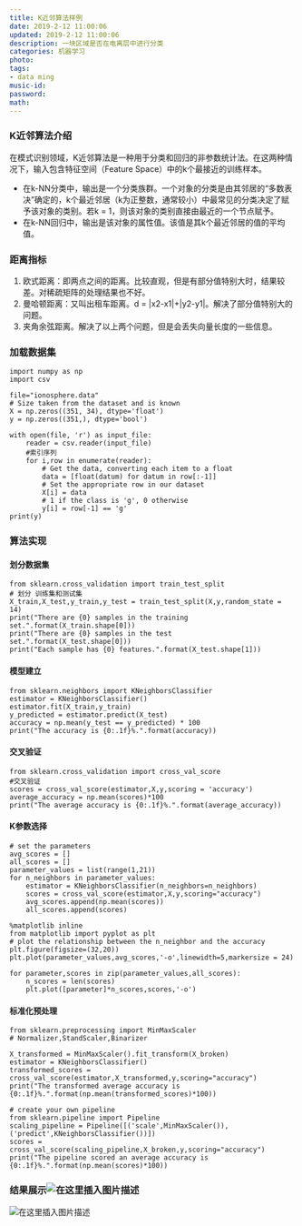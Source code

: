 ```yaml
---
title: K近邻算法样例
date: 2019-2-12 11:00:06
updated: 2019-2-12 11:00:06
description: 一块区域是否在电离层中进行分类
categories: 机器学习
photo: 
tags: 
- data ming
music-id:
password:
math:
---
```

### K近邻算法介绍
在模式识别领域，K近邻算法是一种用于分类和回归的非参数统计法。在这两种情况下，输入包含特征空间（Feature Space）中的k个最接近的训练样本。
- 在k-NN分类中，输出是一个分类族群。一个对象的分类是由其邻居的“多数表决”确定的，k个最近邻居（k为正整数，通常较小）中最常见的分类决定了赋予该对象的类别。若k = 1，则该对象的类别直接由最近的一个节点赋予。
- 在k-NN回归中，输出是该对象的属性值。该值是其k个最近邻居的值的平均值。

### 距离指标
1. 欧式距离：即两点之间的距离。比较直观，但是有部分值特别大时，结果较差。对稀疏矩阵的处理结果也不好。
2. 曼哈顿距离：又叫出租车距离。d = |x2-x1|+|y2-y1|。解决了部分值特别大的问题。
3. 夹角余弦距离。解决了以上两个问题，但是会丢失向量长度的一些信息。

### 加载数据集

```
import numpy as np
import csv

file="ionosphere.data"
# Size taken from the dataset and is known
X = np.zeros((351, 34), dtype='float')
y = np.zeros((351,), dtype='bool')

with open(file, 'r') as input_file:
    reader = csv.reader(input_file)
    #索引序列
    for i,row in enumerate(reader):
        # Get the data, converting each item to a float
        data = [float(datum) for datum in row[:-1]]
        # Set the appropriate row in our dataset
        X[i] = data
        # 1 if the class is 'g', 0 otherwise
        y[i] = row[-1] == 'g'
print(y)
```
### 算法实现
#### 划分数据集

```
from sklearn.cross_validation import train_test_split
# 划分 训练集和测试集
X_train,X_test,y_train,y_test = train_test_split(X,y,random_state = 14)
print("There are {0} samples in the training set.".format(X_train.shape[0]))
print("There are {0} samples in the test set.".format(X_test.shape[0]))
print("Each sample has {0} features.".format(X_test.shape[1]))
```
#### 模型建立

```
from sklearn.neighbors import KNeighborsClassifier
estimator = KNeighborsClassifier()
estimator.fit(X_train,y_train)
y_predicted = estimator.predict(X_test)
accuracy = np.mean(y_test == y_predicted) * 100
print("The accuracy is {0:.1f}%.".format(accuracy))
```
#### 交叉验证

```
from sklearn.cross_validation import cross_val_score
#交叉验证
scores = cross_val_score(estimator,X,y,scoring = 'accuracy')
average_accuracy = np.mean(scores)*100
print("The average accuracy is {0:.1f}%.".format(average_accuracy))
```
#### K参数选择

```
# set the parameters
avg_scores = []
all_scores = []
parameter_values = list(range(1,21))
for n_neighbors in parameter_values:
    estimator = KNeighborsClassifier(n_neighbors=n_neighbors)
    scores = cross_val_score(estimator,X,y,scoring="accuracy")
    avg_scores.append(np.mean(scores))
    all_scores.append(scores)
```

```
%matplotlib inline
from matplotlib import pyplot as plt
# plot the relationship between the n_neighbor and the accuracy
plt.figure(figsize=(32,20))
plt.plot(parameter_values,avg_scores,'-o',linewidth=5,markersize = 24)
```

```
for parameter,scores in zip(parameter_values,all_scores):
    n_scores = len(scores)
    plt.plot([parameter]*n_scores,scores,'-o')
```

#### 标准化预处理

```
from sklearn.preprocessing import MinMaxScaler
# Normalizer,StandScaler,Binarizer

X_transformed = MinMaxScaler().fit_transform(X_broken)
estimator = KNeighborsClassifier()
transformed_scores = cross_val_score(estimator,X_transformed,y,scoring="accuracy")
print("The transformed average accuracy is {0:.1f}%.".format(np.mean(transformed_scores)*100))
```

```
# create your own pipeline
from sklearn.pipeline import Pipeline
scaling_pipeline = Pipeline([('scale',MinMaxScaler()),('predict',KNeighborsClassifier())])
scores = cross_val_score(scaling_pipeline,X_broken,y,scoring="accuracy")
print("The pipeline scored an average accuracy is {0:.1f}%.".format(np.mean(scores)*100))
```

### 结果展示![在这里插入图片描述](https://img-blog.csdnimg.cn/20190212105836295.jpg?x-oss-process=image/watermark,type_ZmFuZ3poZW5naGVpdGk,shadow_10,text_aHR0cHM6Ly9ibG9nLmNzZG4ubmV0L3FxXzM2NzExMDAz,size_16,color_FFFFFF,t_70)
![在这里插入图片描述](https://img-blog.csdnimg.cn/201902121058479.jpg?x-oss-process=image/watermark,type_ZmFuZ3poZW5naGVpdGk,shadow_10,text_aHR0cHM6Ly9ibG9nLmNzZG4ubmV0L3FxXzM2NzExMDAz,size_16,color_FFFFFF,t_70)

